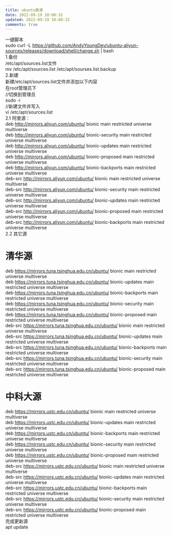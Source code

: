 ```yaml
---
title: ubuntu换源
date: 2022-09-19 10:08:32
updated: 2022-09-19 10:08:32
comments: true
---
```

<!--StartFragment-->

一键脚本\
sudo curl -L <https://github.com/AndyYoungDev/ubuntu-aliyun-sources/releases/download/shell/change.sh> | bash\
1.备份\
/etc/apt/sources.list文件\
mv /etc/apt/sources.list /etc/apt/sourses.list.backup\
2.新建\
新建/etc/apt/sources.list文件并添加以下内容\
在root管理员下\
//切换到管理员\
sudo -i\
//新建文件并写入\
vi /etc/apt/sources.list\
2.1 阿里源：\
deb <http://mirrors.aliyun.com/ubuntu/> bionic main restricted universe multiverse\
deb <http://mirrors.aliyun.com/ubuntu/> bionic-security main restricted universe multiverse\
deb <http://mirrors.aliyun.com/ubuntu/> bionic-updates main restricted universe multiverse\
deb <http://mirrors.aliyun.com/ubuntu/> bionic-proposed main restricted universe multiverse\
deb <http://mirrors.aliyun.com/ubuntu/> bionic-backports main restricted universe multiverse\
deb-src <http://mirrors.aliyun.com/ubuntu/> bionic main restricted universe multiverse\
deb-src <http://mirrors.aliyun.com/ubuntu/> bionic-security main restricted universe multiverse\
deb-src <http://mirrors.aliyun.com/ubuntu/> bionic-updates main restricted universe multiverse\
deb-src <http://mirrors.aliyun.com/ubuntu/> bionic-proposed main restricted universe multiverse\
deb-src <http://mirrors.aliyun.com/ubuntu/> bionic-backports main restricted universe multiverse\
2.2 其它源

# [](https://c3.pw/index.php/archives/13/#cl-1)清华源

deb <https://mirrors.tuna.tsinghua.edu.cn/ubuntu/> bionic main restricted universe multiverse\
deb <https://mirrors.tuna.tsinghua.edu.cn/ubuntu/> bionic-updates main restricted universe multiverse\
deb <https://mirrors.tuna.tsinghua.edu.cn/ubuntu/> bionic-backports main restricted universe multiverse\
deb <https://mirrors.tuna.tsinghua.edu.cn/ubuntu/> bionic-security main restricted universe multiverse\
deb <https://mirrors.tuna.tsinghua.edu.cn/ubuntu/> bionic-proposed main restricted universe multiverse\
deb-src <https://mirrors.tuna.tsinghua.edu.cn/ubuntu/> bionic main restricted universe multiverse\
deb-src <https://mirrors.tuna.tsinghua.edu.cn/ubuntu/> bionic-updates main restricted universe multiverse\
deb-src <https://mirrors.tuna.tsinghua.edu.cn/ubuntu/> bionic-backports main restricted universe multiverse\
deb-src <https://mirrors.tuna.tsinghua.edu.cn/ubuntu/> bionic-security main restricted universe multiverse\
deb-src <https://mirrors.tuna.tsinghua.edu.cn/ubuntu/> bionic-proposed main restricted universe multiverse

# [](https://c3.pw/index.php/archives/13/#cl-2)中科大源

deb <https://mirrors.ustc.edu.cn/ubuntu/> bionic main restricted universe multiverse\
deb <https://mirrors.ustc.edu.cn/ubuntu/> bionic-updates main restricted universe multiverse\
deb <https://mirrors.ustc.edu.cn/ubuntu/> bionic-backports main restricted universe multiverse\
deb <https://mirrors.ustc.edu.cn/ubuntu/> bionic-security main restricted universe multiverse\
deb <https://mirrors.ustc.edu.cn/ubuntu/> bionic-proposed main restricted universe multiverse\
deb-src <https://mirrors.ustc.edu.cn/ubuntu/> bionic main restricted universe multiverse\
deb-src <https://mirrors.ustc.edu.cn/ubuntu/> bionic-updates main restricted universe multiverse\
deb-src <https://mirrors.ustc.edu.cn/ubuntu/> bionic-backports main restricted universe multiverse\
deb-src <https://mirrors.ustc.edu.cn/ubuntu/> bionic-security main restricted universe multiverse\
deb-src <https://mirrors.ustc.edu.cn/ubuntu/> bionic-proposed main restricted universe multiverse\
完成更新源\
apt update

<!--EndFragment-->